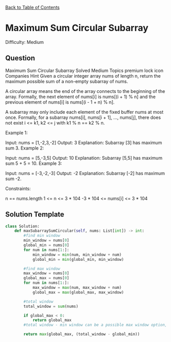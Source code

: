 [Back to Table of Contents](../../README.md)

# Maximum Sum Circular Subarray
Difficulty: Medium

## Question
Maximum Sum Circular Subarray
Solved
Medium
Topics
premium lock icon
Companies
Hint
Given a circular integer array nums of length n, return the maximum possible sum of a non-empty subarray of nums.

A circular array means the end of the array connects to the beginning of the array. Formally, the next element of nums[i] is nums[(i + 1) % n] and the previous element of nums[i] is nums[(i - 1 + n) % n].

A subarray may only include each element of the fixed buffer nums at most once. Formally, for a subarray nums[i], nums[i + 1], ..., nums[j], there does not exist i <= k1, k2 <= j with k1 % n == k2 % n.

 

Example 1:

Input: nums = [1,-2,3,-2]
Output: 3
Explanation: Subarray [3] has maximum sum 3.
Example 2:

Input: nums = [5,-3,5]
Output: 10
Explanation: Subarray [5,5] has maximum sum 5 + 5 = 10.
Example 3:

Input: nums = [-3,-2,-3]
Output: -2
Explanation: Subarray [-2] has maximum sum -2.
 

Constraints:

n == nums.length
1 <= n <= 3 * 104
-3 * 104 <= nums[i] <= 3 * 104

## Solution Template
```python
class Solution:
    def maxSubarraySumCircular(self, nums: List[int]) -> int:
        #find min window
        min_window = nums[0]
        global_min = nums[0]
        for num in nums[1:]:
            min_window = min(num, min_window + num)
            global_min = min(global_min, min_window)

        #find max window
        max_window = nums[0]
        global_max = nums[0]
        for num in nums[1:]:
            max_window = max(num, max_window + num)
            global_max = max(global_max, max_window)

        #total window
        total_window = sum(nums)

        if global_max < 0:
            return global_max
        #total window - min window can be a possible max window option, but we need to compare

        return max(global_max, (total_window - global_min))
```
